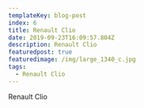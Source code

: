 ```yaml
---
templateKey: blog-post
index: 6
title: Renault Clio
date: 2019-09-23T16:09:57.804Z
description: Renault Clio
featuredpost: true
featuredimage: /img/large_1340_c.jpg
tags:
  - Renault Clio
---
```

Renault Clio
